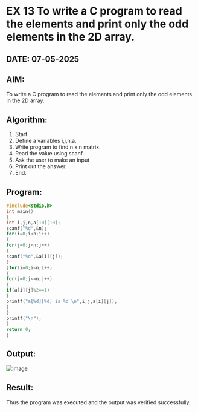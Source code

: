 # EX 13 To write a C program to read the elements and print only the odd elements in the 2D array.
## DATE: 07-05-2025
## AIM:
To write a C program to read the elements and print only the odd elements in the 2D array.

## Algorithm:
1. Start.
2. Define a variables i,j,n,a.
3. Write program to find n x n matrix.
4. Read the value using scanf.
5. Ask the user to make an input
6. Print out the answer.
7. End.

## Program:
```c program
#include<stdio.h> 
int main()
{
int i,j,n,a[10][10];
scanf("%d",&n); 
for(i=0;i<n;i++)
{
for(j=0;j<n;j++)
{
scanf("%d",&a[i][j]);
}
}for(i=0;i<n;i++)
{
for(j=0;j<=n;j++)
{
if(a[i][j]%2==1)
{
printf("a[%d][%d] is %d \n",i,j,a[i][j]);
}
}
printf("\n");
}
return 0;
}
```

## Output:
![image](https://github.com/user-attachments/assets/56b4ee82-f330-43a6-b32f-55daacc70ab5)

## Result:
Thus the program was executed and the output was verified successfully.
